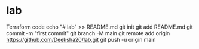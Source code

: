 # lab
Terraform code
echo "# lab" >> README.md
git init
git add README.md
git commit -m "first commit"
git branch -M main
git remote add origin https://github.com/Deeksha20/lab.git
git push -u origin main

